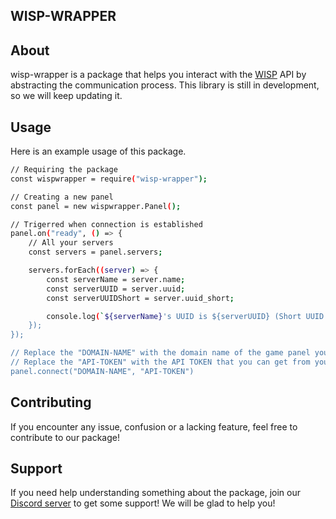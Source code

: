 ## WISP-WRAPPER

## About

wisp-wrapper is a package that helps you interact with the [WISP](https://wisp.gg/) API by abstracting the communication process. This library is still in development, so we will keep updating it.
  
## Usage

Here is an example usage of this package.
```sh
// Requiring the package
const wispwrapper = require("wisp-wrapper");

// Creating a new panel
const panel = new wispwrapper.Panel();

// Trigerred when connection is established
panel.on("ready", () => {
    // All your servers
    const servers = panel.servers;

    servers.forEach((server) => {
        const serverName = server.name;
        const serverUUID = server.uuid;
        const serverUUIDShort = server.uuid_short;

        console.log(`${serverName}'s UUID is ${serverUUID} (Short UUID: ${serverUUIDShort})`);
    });
});

// Replace the "DOMAIN-NAME" with the domain name of the game panel your using
// Replace the "API-TOKEN" with the API TOKEN that you can get from your game panel
panel.connect("DOMAIN-NAME", "API-TOKEN")
```

## Contributing

If you encounter any issue, confusion or a lacking feature, feel free to contribute to our package!

## Support

If you need help understanding something about the package, join our [Discord server](https://discord.gg/6HY4Y8WQF4) to get some support! We will be glad to help you!
